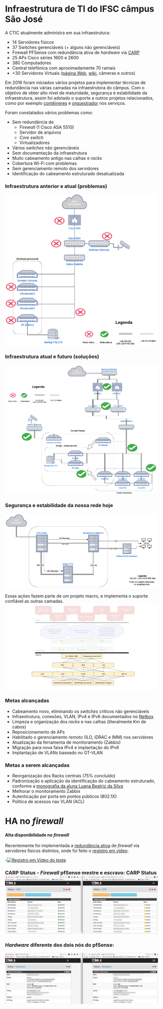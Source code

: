 # Infraestrutura de TI do IFSC câmpus São José

A CTIC atualmente administra em sua infraestrutura:
* 14 Servidores físicos
* 37 Switches gerenciáveis (+ alguns não gerenciáveis)
* Firewall PFSense com redundância ativa de _hardware_ via [CARP](https://www.freebsd.org/doc/handbook/carp.html)
* 25 APs Cisco séries 1600 e 2600
* 380 Computadores
* Central telefônica com aproximadamente 70 ramais
* +30 Servidores Virtuais ([página Web](http://sj.ifsc.edu.br), [wiki](http://wiki.sj.ifsc.edu.br), câmeras e outros)

Em 2016 foram iniciados vários projetos para implementar técnicas de redundância nas várias camadas na infraestrutora do câmpus. Com o objetivo de obter alto nível de maturidade, segurança e estabilidade da infraestrutura, assim foi adotado o suporte a outros projetos relacionados, como por exemplo [contêineres](https://github.com/ctic-sje-ifsc/coreos) e [orquestrador](https://github.com/ctic-sje-ifsc/kubernetes) nos serviços.

Foram constatados vários problemas como:

* Sem redundância de 
  * _Firewall_ (1 Cisco ASA 5510)
  * Servidor de arquivos
  * _Core switch_
  * Virtualizadores
* Vários _switches_ não gerenciáveis
* Sem documentação da infraestrutura
* Muito cabeamento  antigo nas calhas e _racks_
* Cobertura Wi-Fi com problemas
* Sem gerenciamento remoto dos servidores
* Identificação do cabeamento estruturado desatualizada

### Infraestrutura anterior e atual (problemas)

![Infraestrutura anterior](docs/infra_anterior_problemas.png)

### Infraestrutura atual e futuro (soluções)

![Infraestrutura anterior](docs/infra_futura_redundancias.png)

### Segurança e estabilidade da nossa rede hoje

![Rede em anel](docs/redundancia_geografica_rede_interna.png)

Essas ações fazem parte de um projeto macro, e implementa o suporte confiável as outras camadas.
![ProjetoMacroInfra](docs/projeto_macro_infra.png)

### Metas alcançadas
* Cabeamento novo, eliminando os _switches_ críticos não gerenciáveis
* Infraestrutura, conexões, VLAN, IPv4 e IPv6 documentados no [Netbox](https://netbox.sj.ifsc.edu.br/)
* Limpeza e organização dos _racks_ e nas calhas (literalmente Km de cabos)
* Reposicionamento de APs
* Habilitado o gerenciamento remoto (ILO, iDRAC e IMM) nos servidores
* Atualização da ferramenta de monitoramento (Zabbix)
* Migração para nova faixa IPv4 e implantação do IPv6
* Implantação de VLANs baseado no GT-VLAN

### Metas a serem alcançadas
* Reorganização dos Racks centrais (75% concluído)
* Padronização e aplicação da identificação do cabeamento estruturado, conforme a [monografia da aluna Luana Beatriz da Silva](http://wiki.sj.ifsc.edu.br/wiki/index.php/Projeto_de_Reestrutura%C3%A7%C3%A3o_do_Cabeamento_Estruturado)
* Melhorar o monitoramento Zabbix
* Autenticação por porta em pontos públicos (802.1X)
* Política de acessos nas VLAN (ACL)

# HA no _firewall_
#### Alta disponibilidade no _firewall_
Recentemente foi implementada a [redundância ativa](https://doc.pfsense.org/index.php/High_Availability) de _firewall_ via servidores físicos distintos, onde foi feito o [registro em vídeo](https://youtu.be/jkS7ZbTbtkA):

-[![Registro em Vídeo do teste](https://img.youtube.com/vi/jkS7ZbTbtkA/0.jpg)](https://youtu.be/jkS7ZbTbtkA)

### CARP Status - _Firewall_ pfSense mestre e escravo: CARP Status![PFsense HA](docs/pfsense_carp_master_backup.png)

### _Hardware_ diferente dos dois nós do pfSense:
![PFsense HA2](docs/pfsense_ha_hardware.png)
